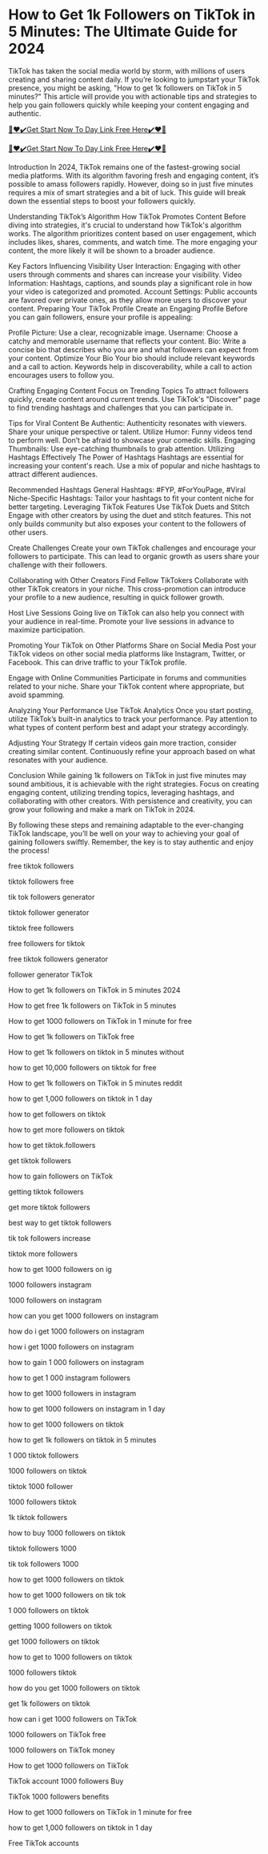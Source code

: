 # How to Get 1k Followers on TikTok in 5 Minutes: The Ultimate Guide for 2024
TikTok has taken the social media world by storm, with millions of users creating and sharing content daily. If you’re looking to jumpstart your TikTok presence, you might be asking, "How to get 1k followers on TikTok in 5 minutes?" This article will provide you with actionable tips and strategies to help you gain followers quickly while keeping your content engaging and authentic.

[🎁❤️✔️Get Start Now To Day Link Free Here✔️❤️🎁](https://todaylink.site/Tiktok/)

[🎁❤️✔️Get Start Now To Day Link Free Here✔️❤️🎁](https://todaylink.site/Tiktok/)

Introduction
In 2024, TikTok remains one of the fastest-growing social media platforms. With its algorithm favoring fresh and engaging content, it’s possible to amass followers rapidly. However, doing so in just five minutes requires a mix of smart strategies and a bit of luck. This guide will break down the essential steps to boost your followers quickly.

Understanding TikTok’s Algorithm
How TikTok Promotes Content
Before diving into strategies, it's crucial to understand how TikTok's algorithm works. The algorithm prioritizes content based on user engagement, which includes likes, shares, comments, and watch time. The more engaging your content, the more likely it will be shown to a broader audience.

Key Factors Influencing Visibility
User Interaction: Engaging with other users through comments and shares can increase your visibility.
Video Information: Hashtags, captions, and sounds play a significant role in how your video is categorized and promoted.
Account Settings: Public accounts are favored over private ones, as they allow more users to discover your content.
Preparing Your TikTok Profile
Create an Engaging Profile
Before you can gain followers, ensure your profile is appealing:

Profile Picture: Use a clear, recognizable image.
Username: Choose a catchy and memorable username that reflects your content.
Bio: Write a concise bio that describes who you are and what followers can expect from your content.
Optimize Your Bio
Your bio should include relevant keywords and a call to action. Keywords help in discoverability, while a call to action encourages users to follow you.

Crafting Engaging Content
Focus on Trending Topics
To attract followers quickly, create content around current trends. Use TikTok's "Discover" page to find trending hashtags and challenges that you can participate in.

Tips for Viral Content
Be Authentic: Authenticity resonates with viewers. Share your unique perspective or talent.
Utilize Humor: Funny videos tend to perform well. Don’t be afraid to showcase your comedic skills.
Engaging Thumbnails: Use eye-catching thumbnails to grab attention.
Utilizing Hashtags Effectively
The Power of Hashtags
Hashtags are essential for increasing your content's reach. Use a mix of popular and niche hashtags to attract different audiences.

Recommended Hashtags
General Hashtags: #FYP, #ForYouPage, #Viral
Niche-Specific Hashtags: Tailor your hashtags to fit your content niche for better targeting.
Leveraging TikTok Features
Use TikTok Duets and Stitch
Engage with other creators by using the duet and stitch features. This not only builds community but also exposes your content to the followers of other users.

Create Challenges
Create your own TikTok challenges and encourage your followers to participate. This can lead to organic growth as users share your challenge with their followers.

Collaborating with Other Creators
Find Fellow TikTokers
Collaborate with other TikTok creators in your niche. This cross-promotion can introduce your profile to a new audience, resulting in quick follower growth.

Host Live Sessions
Going live on TikTok can also help you connect with your audience in real-time. Promote your live sessions in advance to maximize participation.

Promoting Your TikTok on Other Platforms
Share on Social Media
Post your TikTok videos on other social media platforms like Instagram, Twitter, or Facebook. This can drive traffic to your TikTok profile.

Engage with Online Communities
Participate in forums and communities related to your niche. Share your TikTok content where appropriate, but avoid spamming.

Analyzing Your Performance
Use TikTok Analytics
Once you start posting, utilize TikTok’s built-in analytics to track your performance. Pay attention to what types of content perform best and adapt your strategy accordingly.

Adjusting Your Strategy
If certain videos gain more traction, consider creating similar content. Continuously refine your approach based on what resonates with your audience.

Conclusion
While gaining 1k followers on TikTok in just five minutes may sound ambitious, it is achievable with the right strategies. Focus on creating engaging content, utilizing trending topics, leveraging hashtags, and collaborating with other creators. With persistence and creativity, you can grow your following and make a mark on TikTok in 2024.

By following these steps and remaining adaptable to the ever-changing TikTok landscape, you’ll be well on your way to achieving your goal of gaining followers swiftly. Remember, the key is to stay authentic and enjoy the process!

free tiktok followers

tiktok followers free

tik tok followers generator

tiktok follower generator

tiktok free followers

free followers for tiktok

free tiktok followers generator

follower generator TikTok

How to get 1k followers on TikTok in 5 minutes 2024

How to get free 1k followers on TikTok in 5 minutes

How to get 1000 followers on TikTok in 1 minute for free

How to get 1k followers on TikTok free

How to get 1k followers on tiktok in 5 minutes without

how to get 10,000 followers on tiktok for free

How to get 1k followers on TikTok in 5 minutes reddit

how to get 1,000 followers on tiktok in 1 day

how to get followers on tiktok

how to get more followers on tiktok

how to get tiktok.followers

get tiktok followers

how to gain followers on TikTok

getting tiktok followers

get more tiktok followers

best way to get tiktok followers

tik tok followers increase

tiktok more followers
	
how to get 1000 followers on ig

1000 followers instagram

1000 followers on instagram

how can you get 1000 followers on instagram

how do i get 1000 followers on instagram

how i get 1000 followers on instagram

how to gain 1 000 followers on instagram

how to get 1 000 instagram followers

how to get 1000 followers in instagram

how to get 1000 followers on instagram in 1 day

how to get 1000 followers on tiktok

how to get 1k followers on tiktok in 5 minutes

1 000 tiktok followers

1000 followers on tiktok

tiktok 1000 follower

1000 followers tiktok

1k tiktok followers

how to buy 1000 followers on tiktok

tiktok followers 1000

tik tok followers 1000

how to get 1000 followers on tiktok

how to get 1000 followers on tik tok

1 000 followers on tiktok

getting 1000 followers on tiktok

get 1000 followers on tiktok

how to get to 1000 followers on tiktok

1000 followers tiktok

how do you get 1000 followers on tiktok

get 1k followers on tiktok

how can i get 1000 followers on TikTok

1000 followers on TikTok free

1000 followers on TikTok money

How to get 1000 followers on TikTok

TikTok account 1000 followers Buy

TikTok 1000 followers benefits

How to get 1000 followers on TikTok in 1 minute for free

how to get 1,000 followers on tiktok in 1 day

Free TikTok accounts
